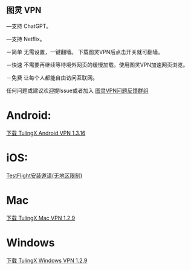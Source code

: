 ## 图灵 VPN 

—支持 ChatGPT。

—支持 Netflix。

－简单 无需设置，一键翻墙。 下载图灵VPN后点击开关就可翻墙。

－快速 不需要再继续等待境外网页的缓慢加载。使用图灵VPN加速网页浏览。

－免费 让每个人都能自由访问互联网。

任何问题或建议欢迎提Issue或者加入 [图灵VPN问题反馈群组](https://t.me/joinchat/hQIgjjh2XnNiNzU1)


# Android:

[下载 TulingX Android VPN 1.3.16](https://f002.backblazeb2.com/file/tulingx/Android/ReleaseNew/iturling.apk) 

# iOS:
[TestFlight安装邀请(无地区限制)](https://testflight.apple.com/join/XLq75oK4)

# Mac
[下载 TulingX Mac VPN 1.2.9](https://f002.backblazeb2.com/file/tulingx/Mac/ReleaseNew/TulingX.dmg) 


# Windows
[下载 TulingX Windows VPN 1.2.9](https://f002.backblazeb2.com/file/tulingx/Windows/tulingx_setup.exe)

